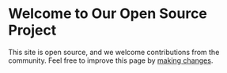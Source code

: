 # Welcome to Our Open Source Project

This site is open source, and we welcome contributions from the community. Feel free to improve this page by [making changes](#how-to-contribute).
